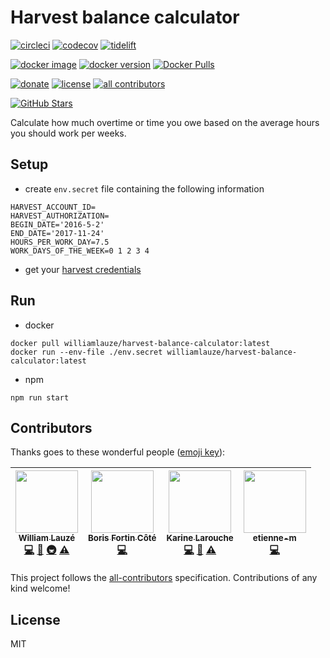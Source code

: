 # Harvest balance calculator
[![circleci][circleci-badge]][circleci]
[![codecov][codecov-badge]][codecov]
[![tidelift][tidelift-badge]][tidelift]

[![docker image][microbadger-image-badge]][microbadger]
[![docker version][microbadger-version-badge]][microbadger]
[![Docker Pulls][docker-pulls-badge]][docker]

[![donate][donate-badge]][donate]
[![license][license-badge]][license]
[![all contributors][all-contributors-badge]][all-contributors]

[![GitHub Stars][github-stars-badge]][github]

Calculate how much overtime or time you owe based on the average hours you should work per weeks.

## Setup
* create `env.secret` file containing the following information

```
HARVEST_ACCOUNT_ID=
HARVEST_AUTHORIZATION=
BEGIN_DATE='2016-5-2'
END_DATE='2017-11-24'
HOURS_PER_WORK_DAY=7.5
WORK_DAYS_OF_THE_WEEK=0 1 2 3 4
```
* get your [harvest credentials](harvest.md)

## Run
* docker
```
docker pull williamlauze/harvest-balance-calculator:latest
docker run --env-file ./env.secret williamlauze/harvest-balance-calculator:latest
```
* npm
```
npm run start
```

## Contributors

Thanks goes to these wonderful people ([emoji key](https://github.com/kentcdodds/all-contributors#emoji-key)):

<!-- ALL-CONTRIBUTORS-LIST:START - Do not remove or modify this section -->
<!-- prettier-ignore -->
| [<img src="https://avatars0.githubusercontent.com/u/5473183?v=4" width="100px;"/><br /><sub><b>William Lauzé</b></sub>](https://github.com/wilau2)<br />[💻](https://github.com/wilau2/harvest-balance-calculator/commits?author=wilau2 "Code") [📖](https://github.com/wilau2/harvest-balance-calculator/commits?author=wilau2 "Documentation") [🚇](#infra-wilau2 "Infrastructure (Hosting, Build-Tools, etc)") [⚠️](https://github.com/wilau2/harvest-balance-calculator/commits?author=wilau2 "Tests") | [<img src="https://avatars3.githubusercontent.com/u/10335220?v=4" width="100px;"/><br /><sub><b>Boris Fortin Côté</b></sub>](https://github.com/Carkib)<br />[💻](https://github.com/wilau2/harvest-balance-calculator/commits?author=Carkib "Code") | [<img src="https://avatars3.githubusercontent.com/u/28273478?v=4" width="100px;"/><br /><sub><b>Karine Larouche</b></sub>](https://github.com/karine-larouche)<br />[💻](https://github.com/wilau2/harvest-balance-calculator/commits?author=karine-larouche "Code") [📖](https://github.com/wilau2/harvest-balance-calculator/commits?author=karine-larouche "Documentation") [⚠️](https://github.com/wilau2/harvest-balance-calculator/commits?author=karine-larouche "Tests") | [<img src="https://avatars2.githubusercontent.com/u/26336230?v=4" width="100px;"/><br /><sub><b>etienne-m</b></sub>](https://github.com/Etienne-M)<br />[💻](https://github.com/wilau2/harvest-balance-calculator/commits?author=Etienne-M "Code") |
| :---: | :---: | :---: | :---: |
<!-- ALL-CONTRIBUTORS-LIST:END -->

This project follows the [all-contributors](https://github.com/kentcdodds/all-contributors) specification. Contributions of any kind welcome!

## License

MIT

[circleci-badge]: https://img.shields.io/circleci/project/github/wilau2/harvest-balance-calculator/master.svg
[circleci]: https://circleci.com/gh/wilau2/harvest-balance-calculator
[all-contributors-badge]: https://img.shields.io/badge/all_contributors-4-orange.svg?style=flat-square
[all-contributors]: #contributors
[codecov-badge]: https://img.shields.io/codecov/c/github/wilau2/harvest-balance-calculator/master.svg
[codecov]: https://codecov.io/gh/wilau2/harvest-balance-calculator
[tidelift-badge]: https://tidelift.com/badges/github/wilau2/harvest-balance-calculator
[tidelift]: https://tidelift.com/repo/github/wilau2/harvest-balance-calculator
[donate-badge]: https://img.shields.io/badge/$-support-green.svg?style=flat-square
[donate]: https://www.paypal.me/williamlauze/10
[license-badge]: https://img.shields.io/github/license/mashape/apistatus.svg
[license]: https://github.com/wilau2/harvest-balance-calculator/blob/master/LICENSE
[microbadger-image-badge]: https://images.microbadger.com/badges/image/williamlauze/harvest-balance-calculator.svg
[microbadger-version-badge]: https://images.microbadger.com/badges/version/williamlauze/harvest-balance-calculator.svg
[microbadger]: https://microbadger.com/images/williamlauze/harvest-balance-calculator
[docker-pulls-badge]: https://img.shields.io/docker/pulls/williamlauze/harvest-balance-calculator.svg
[docker]: https://hub.docker.com/r/williamlauze/harvest-balance-calculator
[github-stars-badge]: https://img.shields.io/github/stars/wilau2/harvest-balance-calculator.svg?style=social&label=Stars
[github]: https://github.com/wilau2/harvest-balance-calculator
